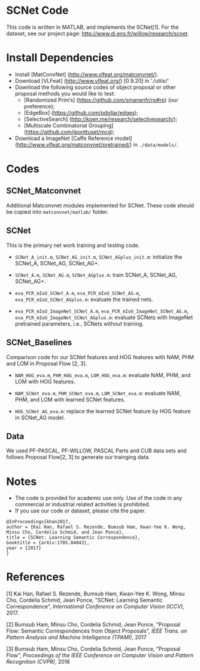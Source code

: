 # SCNet Code

This code is written in MATLAB, and implements the SCNet[1]. For the dataset, see our project page: http://www.di.ens.fr/willow/research/scnet.


# Install Dependencies
  - Install [MatConvNet] (http://www.vlfeat.org/matconvnet/).
  - Download [VLFeat] (http://www.vlfeat.org/) [0.9.20] in './utils/'
  - Download the following source codes of object proposal or other proposal methods you would like to test:
    - [Randomized Prim’s] (https://github.com/smanenfr/rp#rp) (our preference);
    - [EdgeBox] (https://github.com/pdollar/edges);
    - [SelectiveSearch] (http://koen.me/research/selectivesearch/);
    - [Multiscale Combinatorial Grouping] (https://github.com/jponttuset/mcg);
  - Download a ImageNet [Caffe Reference model] (http://www.vlfeat.org/matconvnet/pretrained/) in `./data/models/`. 

# Codes

## SCNet_Matconvnet

Additional Matconvnet modules implemented for SCNet. These code should be copied into `matconvnet/matlab/` folder.

## SCNet

This is the primary net work training and testing code. 

- `SCNet_A_init.m`, `SCNet_AG_init.m`, `SCNet_AGplus_init.m`: initialize the SCNet_A, SCNet_AG, SCNet_AG+.

- `SCNet_A.m`, `SCNet_AG.m`, `SCNet_AGplus.m`: train SCNet_A, SCNet_AG, SCNet_AG+.

- `eva_PCR_mIoU_SCNet_A.m`,  `eva_PCR_mIoU_SCNet_AG.m`, `eva_PCR_mIoU_SCNet_AGplus.m`: evaluate the trained nets.

- `eva_PCR_mIoU_ImageNet_SCNet_A.m`,  `eva_PCR_mIoU_ImageNet_SCNet_AG.m`, `eva_PCR_mIoU_ImageNet_SCNet_AGplus.m`: evaluate SCNets with ImageNet pretrained parameters, i.e., SCNets without training.

## SCNet_Baselines

Comparison code for our SCNet features and HOG features with NAM, PHM and LOM in Proposal Flow [2, 3].

- `NAM_HOG_eva.m`, `PHM_HOG_eva.m`, `LOM_HOG_eva.m`: evaluate NAM, PHM, and LOM with HOG features.
	
- `NAM_SCNet_eva.m`, `PHM_SCNet_eva.m`, `LOM_SCNet_eva.m`: evaluate NAM, PHM, and LOM with learned SCNet features.
 
- `HOG_SCNet_AG_eva.m`: replace the learned SCNet feature by HOG feature in SCNet_AG model.

## Data
We used PF-PASCAL, PF-WILLOW, PASCAL Parts and CUB data sets and follows Proposal Flow[2, 3] to generate our trainging data.

  
# Notes

  - The code is provided for academic use only. Use of the code in any commercial or industrial related activities is prohibited. 
  - If you use our code or dataset, please cite the paper. 

```
@InProceedings{khan2017,
author = {Kai Han, Rafael S. Rezende, Bumsub Ham, Kwan-Yee K. Wong, Minsu Cho, Cordelia Schmid, and Jean Ponce},
title = {SCNet: Learning Semantic Correspondence},
booktitle = {arXiv:1705.04043},
year = {2017}
}
```

  
# References

[1] Kai Han, Rafael S. Rezende, Bumsub Ham, Kwan-Yee K. Wong, Minsu Cho, Cordelia Schmid, Jean Ponce,  "SCNet: Learning Semantic Correspondence", *International Conference on Computer Vision (ICCV)*, 2017.

[2] Bumsub Ham, Minsu Cho, Cordelia Schmid, Jean Ponce, "Proposal Flow: Semantic Correspondences from Object Proposals", *IEEE Trans. on Pattern Analysis and Machine Intelligence (TPAMI)*, 2017 

[3] Bumsub Ham, Minsu Cho, Cordelia Schmid, Jean Ponce, "Proposal Flow", *Proceedings of the IEEE Conference on Computer Vision and Pattern Recognition (CVPR)*, 2016 
